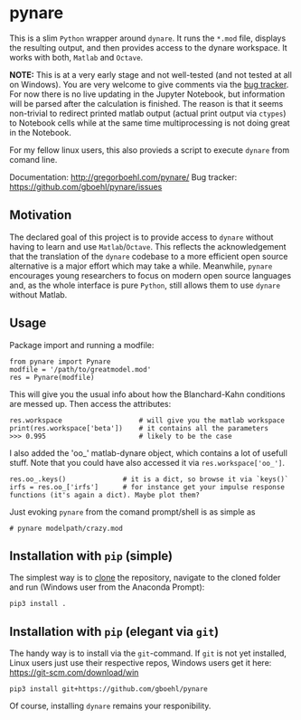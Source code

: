 # pynare

This is a slim `Python` wrapper around `dynare`. It runs the `*.mod` file, displays the resulting output, and then provides access to the dynare workspace. It works with both, `Matlab` and `Octave`.

**NOTE:** This is at a very early stage and not well-tested (and not tested at all on Windows). You are very welcome to give comments via the [bug tracker](https://github.com/gboehl/pynare/issues). For now there is no live updating in the Jupyter Notebook, but information will be parsed after the calculation is finished. The reason is that it seems non-trivial to redirect printed matlab output (actual print output via `ctypes`) to Notebook cells while at the same time multiprocessing is not doing great in the Notebook.

For my fellow linux users, this also provieds a script to execute `dynare` from comand line.

Documentation: http://gregorboehl.com/pynare/
Bug tracker: https://github.com/gboehl/pynare/issues

## Motivation

The declared goal of this project is to provide access to `dynare` without having to learn and use `Matlab`/`Octave`. This reflects the acknowledgement that the translation of the `dynare` codebase to a more efficient open source alternative is a major effort which may take a while. Meanwhile, `pynare` encourages young researchers to focus on modern open source languages and, as the whole interface is pure `Python`, still allows them to use `dynare` without Matlab.


## Usage
Package import and running a modfile:
```
from pynare import Pynare
modfile = '/path/to/greatmodel.mod'
res = Pynare(modfile)
```

This will give you the usual info about how the Blanchard-Kahn conditions are messed up. Then access the attributes:
```
res.workspace                   # will give you the matlab workspace
print(res.workspace['beta'])    # it contains all the parameters
>>> 0.995                       # likely to be the case
```

I also added the 'oo_' matlab-dynare object, which contains a lot of usefull stuff. Note that you could have also accessed it via `res.workspace['oo_']`.
```
res.oo_.keys()              # it is a dict, so browse it via `keys()`
irfs = res.oo_['irfs']      # for instance get your impulse response functions (it's again a dict). Maybe plot them?
```

Just evoking `pynare` from the comand prompt/shell is as simple as
```
# pynare modelpath/crazy.mod
```


## Installation with `pip` (simple)

The simplest way is to [clone](https://github.com/gboehl/pynare/archive/master.zip) the repository, navigate to the cloned folder and run (Windows user from the Anaconda Prompt):
```
pip3 install .
```

## Installation with `pip` (elegant via `git`)

The handy way is to install via the `git`-command. If `git` is not yet installed, Linux users just use their respective repos, Windows users get it here: https://git-scm.com/download/win

```
pip3 install git+https://github.com/gboehl/pynare
```

Of course, installing `dynare` remains your responibility.
